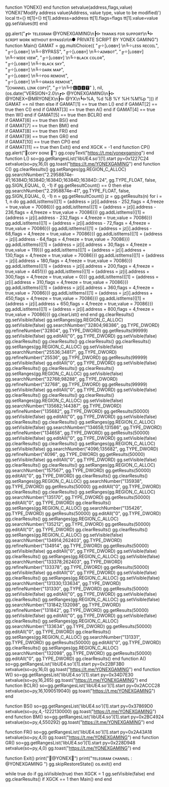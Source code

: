  function YONEX()
end
function setvalue(address,flags,value) YONEX('Modify address value(Address, value type, value to be modified)') local tt={} tt[1]={} tt[1].address=address tt[1].flags=flags tt[1].value=value gg.setValues(tt) end

gg.alert("┏⊳ ᴛᴇʟᴇɢʀᴀᴍ @YONEXGAMING\n┣⊳ ᴛʜᴀɴᴋs ғᴏʀ sᴜᴘᴘᴏʀᴛ\n┗⊳ sᴄʀɪᴘᴛ ᴡᴏʀᴋ ᴡɪᴛʜᴏᴜᴛ ʙʏᴘᴀss\n\n● PRIVATE SCRIPT BY YONEX GAMING")
function Main()
  GAMAT = gg.multiChoice({
    "╔✧[ʟᴏʙʙʏ] \n╚✧ʟᴇss ʀᴇᴄᴏɪʟ",
    "╔✧[ʟᴏʙʙʏ] \n╚✧BYPASS",
    "╔✧[ʟᴏʙʙʏ] \n╚✧ᴀɪᴍʙᴏᴛ",
    "╔✧[ʟᴏʙʙʏ] \n╚✧ᴡɪᴅᴇ ᴠɪᴇᴡ",
    "╔✧[ʟᴏʙʙʏ] \n╚✧ʙʟᴀᴄᴋ ᴄᴏʟᴏʀ",  
    "╔✧[ʟᴏʙʙʏ] \n╚✧ʙʟᴀᴄᴋ sᴋʏ",  
    "╔✧[ʟᴏʙʙʏ] \n╚✧ᴅᴀʀᴋ ᴍᴀᴘ",   
    "╔✧[ʟᴏʙʙʏ] \n╚✧ғᴏɢ ʀᴇᴍᴏᴠᴇ",    
    "╔✧[ʟᴏʙʙʏ] \n╚✧ɢʀᴀss ʀᴇᴍᴏᴠᴇ",     
    "[ᴄʜᴀɴɴᴇʟ ʟɪɴᴋ ᴄᴏᴘʏ]",
    "╔✧\n╚☩🅴🆇🅸🆃"
  }, nil, (os.date("VERSION=2.0\n┏⊳ @YONEXGAMING\n┣⊳ @YONEX+@MRYONEX\n┣⊳ @YX\n┗⊳%A, %d %B %Y %H:%M%p ")))
  if GAMAT == nil then
  else
    if GAMAT[1] == true then
      L()
    end
    if GAMAT[2] == true then
      C()
    end
    if GAMAT[3] == true then
      A()
    end
    if GAMAT[4] == true then
      W()
    end
     if GAMAT[5] == true then
      BCLR()
    end   
     if GAMAT[6] == true then
      BS()
    end    
     if GAMAT[7] == true then
      BM()
    end          
     if GAMAT[8] == true then
      FR()
    end        
     if GAMAT[9] == true then
      GR()
    end            
   if GAMAT[10] == true then
      CP()
    end     
    if GAMAT[11] == true then
      Exit()
    end
  end
  XGCK = -1
end
function CP()
gg.alert("💝ᴄᴏᴘʏ ᴅᴏɴᴇ  💝")
gg.copyText("https://t.me/yonexgaming")
end
function L()
so=gg.getRangesList('libUE4.so')[1].start
py=0x1227C24
setvalue(so+py,16,0)
gg.toast("https://t.me/YONEXGAMING")
end
function C()
gg.clearResults()
gg.setRanges(gg.REGION_C_ALLOC)
gg.searchNumber("2.2958874e-41;16384D;16384D;16384D;16384D;16384D::24", gg.TYPE_FLOAT, false, gg.SIGN_EQUAL, 0, -1)
if gg.getResultCount() == 0 then
else
gg.searchNumber("2.2958874e-41", gg.TYPE_FLOAT, false, gg.SIGN_EQUAL, 0, -1)
n = gg.getResultCount()
jz = gg.getResults(n)
for i = 1, n do
gg.addListItems({[1] = {address = jz[i].address - 252,flags = 4,freeze = true,value = 70086}})
gg.addListItems({[1] = {address = jz[i].address - 236,flags = 4,freeze = true,value = 70086}})
gg.addListItems({[1] = {address = jz[i].address - 232,flags = 4,freeze = true,value = 70086}})
gg.addListItems({[1] = {address = jz[i].address - 72,flags = 4,freeze = true,value = 70086}})
gg.addListItems({[1] = {address = jz[i].address - 68,flags = 4,freeze = true,value = 70086}})
gg.addListItems({[1] = {address = jz[i].address - 64,flags = 4,freeze = true,value = 70086}})
gg.addListItems({[1] = {address = jz[i].address + 30,flags = 4,freeze = true,value = 119}})
gg.addListItems({[1] = {address = jz[i].address + 130,flags = 4,freeze = true,value = 70086}})
gg.addListItems({[1] = {address = jz[i].address + 180,flags = 4,freeze = true,value = 70086}})
gg.addListItems({[1] = {address = jz[i].address + 200,flags = 4,freeze = true,value = 4451}})
gg.addListItems({[1] = {address = jz[i].address + 300,flags = 4,freeze = true,value = 0}})
gg.addListItems({[1] = {address = jz[i].address + 310,flags = 4,freeze = true,value = 70086}})
gg.addListItems({[1] = {address = jz[i].address + 360,flags = 4,freeze = true,value = 70086}})
gg.addListItems({[1] = {address = jz[i].address + 450,flags = 4,freeze = true,value = 70086}})
gg.addListItems({[1] = {address = jz[i].address + 650,flags = 4,freeze = true,value = 70086}})
gg.addListItems({[1] = {address = jz[i].address + 800,flags = 4,freeze = true,value = 70086}})
gg.clearList()
end
end
gg.clearResults()
gg.setVisible(false)
gg.setRanges(gg.REGION_C_ALLOC)
gg.setVisible(false)
gg.searchNumber("32804;98386", gg.TYPE_DWORD)
gg.refineNumber("32804", gg.TYPE_DWORD)
gg.getResults(99999)
gg.setVisible(false)
gg.editAll("0", gg.TYPE_DWORD)
gg.setVisible(false)
gg.clearResults()
gg.clearResults()
gg.clearResults()
gg.clearResults()
gg.setRanges(gg.REGION_C_ALLOC)
gg.setVisible(false)
gg.searchNumber("25536;34817", gg.TYPE_DWORD)
gg.refineNumber("25536", gg.TYPE_DWORD)
gg.getResults(99999)
gg.setVisible(false)
gg.editAll("0", gg.TYPE_DWORD)
gg.setVisible(false)
gg.clearResults()
gg.clearResults()
gg.clearResults()
gg.setRanges(gg.REGION_C_ALLOC)
gg.setVisible(false)
gg.searchNumber("32768;98288", gg.TYPE_DWORD)
gg.refineNumber("32768", gg.TYPE_DWORD)
gg.getResults(99999)
gg.setVisible(false)
gg.editAll("0", gg.TYPE_DWORD)
gg.setVisible(false)
gg.clearResults()
gg.clearResults()
gg.clearResults()
gg.setRanges(gg.REGION_C_ALLOC)
gg.setVisible(false)
gg.searchNumber("135682;144387", gg.TYPE_DWORD)
gg.refineNumber("135682", gg.TYPE_DWORD)
gg.getResults(50000)
gg.setVisible(false)
gg.editAll("0", gg.TYPE_DWORD)
gg.setVisible(false)
gg.clearResults()
gg.clearResults()
gg.setRanges(gg.REGION_C_ALLOC)
gg.setVisible(false)
gg.searchNumber("134658;131586", gg.TYPE_DWORD)
gg.refineNumber("134658", gg.TYPE_DWORD)
gg.getResults(50000)
gg.setVisible(false)
gg.editAll("0", gg.TYPE_DWORD)
gg.setVisible(false)
gg.clearResults()
gg.clearResults()
gg.setRanges(gg.REGION_C_ALLOC)
gg.setVisible(false)
gg.searchNumber("4096;135682", gg.TYPE_DWORD)
gg.refineNumber("4096", gg.TYPE_DWORD)
gg.getResults(50000)
gg.setVisible(false)
gg.editAll("0", gg.TYPE_DWORD)
gg.setVisible(false)
gg.clearResults()
gg.clearResults()
gg.setRanges(gg.REGION_C_ALLOC)
gg.searchNumber("157567", gg.TYPE_DWORD)
gg.getResults(50000)
gg.editAll("0", gg.TYPE_DWORD)
gg.clearResults()
gg.clearResults()
gg.setRanges(gg.REGION_C_ALLOC)
gg.searchNumber("135938", gg.TYPE_DWORD)
gg.getResults(50000)
gg.editAll("0", gg.TYPE_DWORD)
gg.clearResults()
gg.clearResults()
gg.setRanges(gg.REGION_C_ALLOC)
gg.searchNumber("135170", gg.TYPE_DWORD)
gg.getResults(50000)
gg.editAll("0", gg.TYPE_DWORD)
gg.clearResults()
gg.setRanges(gg.REGION_C_ALLOC)
gg.searchNumber("135426", gg.TYPE_DWORD)
gg.getResults(50000)
gg.editAll("0", gg.TYPE_DWORD)
gg.clearResults()
gg.setRanges(gg.REGION_C_ALLOC)
gg.searchNumber("135212", gg.TYPE_DWORD)
gg.getResults(50000)
gg.editAll("0", gg.TYPE_DWORD)
gg.clearResults()
gg.clearResults()
gg.setRanges(gg.REGION_C_ALLOC)
gg.setVisible(false)
gg.searchNumber("134914;262403", gg.TYPE_DWORD)
gg.refineNumber("134914", gg.TYPE_DWORD)
gg.getResults(50000)
gg.setVisible(false)
gg.editAll("0", gg.TYPE_DWORD)
gg.setVisible(false)
gg.clearResults()
gg.setRanges(gg.REGION_C_ALLOC)
gg.setVisible(false)
gg.searchNumber("133378;262403", gg.TYPE_DWORD)
gg.refineNumber("133378", gg.TYPE_DWORD)
gg.getResults(50000)
gg.setVisible(false)
gg.editAll("0", gg.TYPE_DWORD)
gg.setVisible(false)
gg.clearResults()
gg.setRanges(gg.REGION_C_ALLOC)
gg.setVisible(false)
gg.searchNumber("131330;133634", gg.TYPE_DWORD)
gg.refineNumber("131330", gg.TYPE_DWORD)
gg.getResults(50000)
gg.setVisible(false)
gg.editAll("0", gg.TYPE_DWORD)
gg.setVisible(false)
gg.clearResults()
gg.setRanges(gg.REGION_C_ALLOC)
gg.setVisible(false)
gg.searchNumber("131842;132098", gg.TYPE_DWORD)
gg.refineNumber("131842", gg.TYPE_DWORD)
gg.getResults(50000)
gg.setVisible(false)
gg.editAll("0", gg.TYPE_DWORD)
gg.setVisible(false)
gg.clearResults()
gg.setRanges(gg.REGION_C_ALLOC)
gg.searchNumber("133634", gg.TYPE_DWORD)
gg.getResults(50000)
gg.editAll("0", gg.TYPE_DWORD)
gg.clearResults()
gg.setRanges(gg.REGION_C_ALLOC)
gg.searchNumber("131331", gg.TYPE_DWORD)
gg.getResults(50000)
gg.editAll("0", gg.TYPE_DWORD)
gg.clearResults()
gg.setRanges(gg.REGION_C_ALLOC)
gg.searchNumber("132098", gg.TYPE_DWORD)
gg.getResults(50000)
gg.editAll("0", gg.TYPE_DWORD)
gg.clearResults()
end
function A()
so=gg.getRangesList('libUE4.so')[1].start
py=0x22BF3B0
setvalue(so+py,16,0)
gg.toast("https://t.me/YONEXGAMING")
end
function W()
so=gg.getRangesList('libUE4.so')[1].start
py=0x34D7E30
setvalue(so+py,16,265)
gg.toast("https://t.me/YONEXGAMING")
end
function BCLR()
so=gg.getRangesList('libUE4.so')[1].start
py=0x2ACCC28
setvalue(so+py,16,1090519040)
gg.toast("https://t.me/YONEXGAMING")
end

function BS()
so=gg.getRangesList('libUE4.so')[1].start
py=0x37869D0
setvalue(so+py,4,-1222130000)
gg.toast("https://t.me/YONEXGAMING")
end
function BM()
so=gg.getRangesList('libUE4.so')[1].start
py=0x2BC4924
setvalue(so+py,4,550292)
gg.toast("https://t.me/YONEXGAMING")
end

function FR()
so=gg.getRangesList('libUE4.so')[1].start
py=0x2A43A18
setvalue(so+py,4,0)
gg.toast("https://t.me/YONEXGAMING")
end
function GR()
so=gg.getRangesList('libUE4.so')[1].start
py=0x228D948
setvalue(so+py,4,0)
gg.toast("https://t.me/YONEXGAMING")
end

function Exit()
  print("📍@YONEX📍")
  print("ᴛᴇʟᴇɢʀᴀᴍ ᴄʜᴀɴɴᴇʟ : @YONEXGAMING ")
  gg.skipRestoreState()
  os.exit()
end


while true do
  if gg.isVisible(true) then
    XGCK = 1
    gg.setVisible(false)
  end
  gg.clearResults()
  if XGCK == 1 then
    Main()
  end
end

